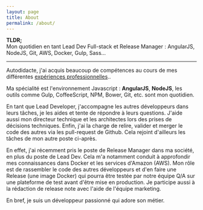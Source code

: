 ```yaml
---
layout: page
title: About
permalink: /about/
---
```


**TLDR;**<br>Mon quotidien en tant Lead Dev Full-stack et Release Manager : AngularJS, NodeJS, Git, AWS, Docker, Gulp, Sass...

---

Autodidacte, j'ai acquis beaucoup de compétences au cours de mes différentes <a href="https://www.linkedin.com/in/cgourmelon" target="_blank">expériences professionnelles</a>..

Ma spécialité est l'environnement Javascript : **AngularJS**, **NodeJS**, les outils comme Gulp, CoffeeScript, NPM, Bower, Git, etc. sont mon quotidien.

En tant que Lead Developer, j'accompagne les autres développeurs dans leurs tâches, je les aides et tente de répondre à leurs questions. J'aide aussi mon directeur technique et les architectes lors des prises de décisions techniques. Enfin, j'ai la charge de relire, valider et merger le code des autres via les pull-request de Github. Cela rejoint d'ailleurs les tâches de mon autre poste ci-après.

En effet, j'ai récemment pris le poste de Release Manager dans ma société, en plus du poste de Lead Dev. Cela m'a notamment conduit à approfondir mes connaissances dans Docker et les services d'Amazon (AWS). Mon rôle est de rassembler le code des autres développeurs et d'en faire une Release (une image Docker) qui pourra être testée par notre équipe Q/A sur une plateforme de test avant d'être mise en production. Je participe aussi à la rédaction de release note avec l'aide de l'équipe marketing.

En bref, je suis un développeur passionné qui adore son métier.

